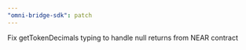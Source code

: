```yaml
---
"omni-bridge-sdk": patch
---
```


Fix getTokenDecimals typing to handle null returns from NEAR contract
